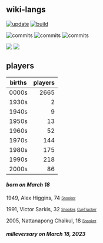 ## wiki-langs
[![update](https://github.com/dreamerminsk/wiki-langs/actions/workflows/update-tables.yml/badge.svg)](https://github.com/dreamerminsk/wiki-langs/actions/workflows/update-tables.yml)
[![build](https://github.com/dreamerminsk/wiki-langs/actions/workflows/build.yml/badge.svg)](https://github.com/dreamerminsk/wiki-langs/actions/workflows/build.yml)

![commits](https://img.shields.io/github/commit-activity/y/dreamerminsk/wiki-langs)
![commits](https://img.shields.io/github/commit-activity/m/dreamerminsk/wiki-langs)
![commits](https://img.shields.io/github/commit-activity/w/dreamerminsk/wiki-langs)

![](https://img.shields.io/github/languages/code-size/dreamerminsk/wiki-langs)
![](https://img.shields.io/github/repo-size/dreamerminsk/wiki-langs)

## players
| births | players |
| :----: | ------: |
| 0000s | 2665 |
| 1930s | 2 |
| 1940s | 9 |
| 1950s | 13 |
| 1960s | 52 |
| 1970s | 144 |
| 1980s | 175 |
| 1990s | 218 |
| 2000s | 86 |

#### ***born on March 18***
1949, Alex Higgins, 74 <sub><sup>[Snooker](http://www.snooker.org/res/index.asp?player=2878)</sup></sub>

1991, Victor Sarkis, 32 <sub><sup>[Snooker](http://www.snooker.org/res/index.asp?player=2956), [CueTracker](http://cuetracker.net/Players/victor-sarkis/)</sup></sub>

2005, Nattanapong Chaikul, 18 <sub><sup>[Snooker](http://www.snooker.org/res/index.asp?player=2895)</sup></sub>


#### ***milleversary on March 18, 2023***



